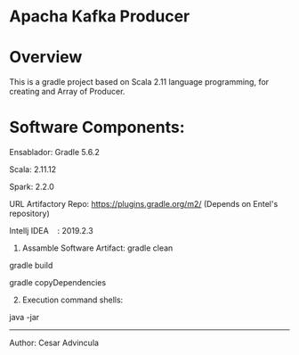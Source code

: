 # Apacha Kafka Producer

# Overview

This is a gradle project based on Scala 2.11 language programming, for creating and Array of Producer.


# Software Components:

Ensablador: 		Gradle 5.6.2

Scala: 			 2.11.12

Spark:	 		 2.2.0

URL Artifactory Repo:	https://plugins.gradle.org/m2/ (Depends on Entel's repository)

Intellj IDEA	    :	2019.2.3


1. Assamble Software Artifact:
gradle clean

gradle build

gradle copyDependencies

2. Execution command shells:


java -jar


-------------------------------
Author: Cesar Advincula
